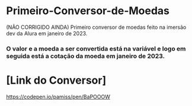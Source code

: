 # Primeiro-Conversor-de-Moedas
(NÃO CORRIGIDO AINDA) Primeiro conversor de moedas feito na imersão dev da Alura em janeiro de 2023.

### O valor e a moeda a ser convertida está na variável e logo em seguida está a cotação da moeda em janeiro de 2023.


# [Link do Conversor]
https://codepen.io/pamiss/pen/BaPOOOW
